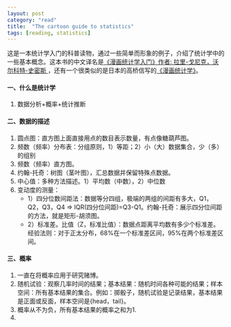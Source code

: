 ```yaml
---
layout: post
category: "read"
title:  "The cartoon guide to statistics"
tags: [reading, statistics]
---
```


这是一本统计学入门的科普读物，通过一些简单而形象的例子，介绍了统计学中的一些基本概念。这本书的中文译名是[《漫画统计学入门》作者: 拉里-戈尼克，沃尔科特-史密斯 ](https://book.douban.com/subject/1595735/)，还有一个很类似的是日本的高桥信写的[《漫画统计学》](https://book.douban.com/subject/4010128/)。

#### 一、什么是统计学

1. 数据分析+概率+统计推断

#### 二、数据的描述

1. 圆点图：直方图上面直接用点的数目表示数量，有点像糖葫芦图。
2. 频数（频率）分布表：分组原则，1）等距；2）小（大）数据集合，少（多）的组别
3. 频数（频率）直方图。
4. 约翰-托奇：树图（茎叶图），汇总数据并保留特殊点数据。
5. 中心值：多种方法描述。1）平均数（中数），2）中位数
6. 变动度的测量：
   * 1）四分位数间距法：数据等分四组，极端的两组的间距有多大，Q1，Q2，Q3，Q4 => IQR(四分位间距)=Q3-Q1。约翰-托奇：展示四分位间距的方法，就是矩形-胡须图。
   * 2）标准差。比值（Z，标准比值）：数据点距离平均数有多少个标准差。经验法则：对于正太分布，68%在一个标准差区间，95%在两个标准差区间。

#### 三、概率

1. 一直在将概率应用于研究赌博。
2. 随机试验：观察几率时间的结果；基本结果：随机时间各种可能的结果；样本空间：所有基本结果的集合。例如：掷骰子，随机试验是记录结果，基本结果是正面或反面，样本空间是{head，tail}。
3. 概率从不为负，所有基本结果的概率之和为1.
4. 